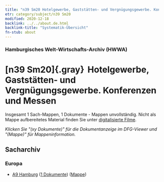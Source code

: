 ```yaml
---
title: "n39 Sm20 Hotelgewerbe, Gaststätten- und Vergnügungsgewerbe. Konferenzen und Messen"
etr: category/subject/n39 Sm20
modified: 2020-12-18
backlink: ../../about.de.html
backlink-title: "Systematik-Übersicht"
fn-stub: about
---
```


### Hamburgisches Welt-Wirtschafts-Archiv (HWWA)
# [n39 Sm20]{.gray}&#8201; Hotelgewerbe, Gaststätten- und Vergnügungsgewerbe. Konferenzen und Messen&#160; 




Insgesamt 1 Sach-Mappen, 1 Dokumente - Mappen unvollständig.
Nicht als Mappe aufbereitetes Material finden Sie unter [digitalisierte Filme](/film/h1_sh).

_Klicken Sie "(xy Dokumente)" für die Dokumentanzeige im DFG-Viewer und "(Mappe)" für Mappeninformation._

## Sacharchiv




### Europa

- [A9 Hamburg](../../../geo/about.de.html#A9) (<a href="https://dfg-viewer.de/show/?tx_dlf[id]=https://pm20.zbw.eu/mets/sh/1409xx/140905/1996xx/199620/public.mets.de.xml" target="_blank">1 Dokumente</a>) ([Mappe](http://purl.org/pressemappe20/folder/sh/140905,199620))


